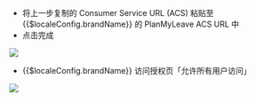 <IntegrationDetailCard :title="`在 ${$localeConfig.brandName} 中体验登录`">

- 将上一步复制的 Consumer Service URL (ACS) 粘贴至 {{$localeConfig.brandName}} 的 PlanMyLeave ACS URL 中
- 点击完成

![](~@imagesZhCn/integration/planmyleave/3-1.png)

- {{$localeConfig.brandName}} 访问授权页「允许所有用户访问」

![](~@imagesZhCn/integration/planmyleave/3-2.png)

</IntegrationDetailCard>
